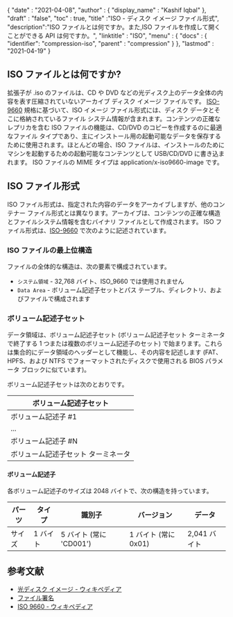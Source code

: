 {
  "date" : "2021-04-08",
  "author" : {
    "display_name" : "Kashif Iqbal"
},
  "draft" : "false",
  "toc" : true,
  "title" :"ISO - ディスク イメージ ファイル形式",
  "description":"ISO ファイルとは何ですか。また,ISO ファイルを作成して開くことができる API は何ですか。",
  "linktitle" : "ISO",
  "menu" : {
    "docs" : {
     "identifier": "compression-iso",
      "parent" : "compression"
}
},
  "lastmod" : "2021-04-19"
}

## ISO ファイルとは何ですか?

拡張子が .iso のファイルは、CD や DVD などの光ディスク上のデータ全体の内容を表す圧縮されていないアーカイブ ディスク イメージ ファイルです。 [ISO-9660](https://www.iso.org/standard/17505.html) 規格に基づいて、ISO イメージ ファイル形式には、ディスク データとそこに格納されているファイル システム情報が含まれます。コンテンツの正確なレプリカを含む ISO ファイルの機能は、CD/DVD のコピーを作成するのに最適なファイル タイプであり、主にインストール用の起動可能なデータを保存するために使用されます。ほとんどの場合、ISO ファイルは、インストールのためにマシンを起動するための起動可能なコンテンツとして USB/CD/DVD に書き込まれます。 ISO ファイルの MIME タイプは application/x-iso9660-image です。

## ISO ファイル形式

ISO ファイル形式は、指定された内容のデータをアーカイブしますが、他のコンテナー ファイル形式とは異なります。アーカイブは、コンテンツの正確な構造とファイルシステム情報を含むバイナリ ファイルとして作成されます。 ISO ファイル形式は、[ISO-9660](https://en.wikipedia.org/wiki/ISO_9660) で次のように記述されています。

### ISO ファイルの最上位構造

ファイルの全体的な構造は、次の要素で構成されています。

* `システム領域` - 32,768 バイト、ISO_9660 では使用されません
* `Data Area` - ボリューム記述子セットとパス テーブル、ディレクトリ、およびファイルで構成されます

### ボリューム記述子セット

データ領域は、ボリューム記述子セット (ボリューム記述子セット ターミネータで終了する 1 つまたは複数のボリューム記述子のセット) で始まります。これらは集合的にデータ領域のヘッダーとして機能し、その内容を記述します (FAT、HPFS、および NTFS でフォーマットされたディスクで使用される BIOS パラメータ ブロックに似ています)。

ボリューム記述子セットは次のとおりです。

|ボリューム記述子セット|
---|
|ボリューム記述子 #1|
|...|
|ボリューム記述子 #N|
|ボリューム記述子セット ターミネータ|

#### ボリューム記述子

各ボリューム記述子のサイズは 2048 バイトで、次の構造を持っています。

|パーツ |タイプ |識別子 |バージョン |データ|
---|---|---|---|---|
|サイズ |1 バイト |5 バイト (常に 'CD001') |1 バイト (常に 0x01) |2,041 バイト|

## 参考文献

* [光ディスク イメージ - ウィキペディア](https://en.wikipedia.org/wiki/Optical_disc_image)
* [ファイル署名](https://www.garykessler.net/library/file_sigs.html)
* [ISO 9660 - ウィキペディア](https://en.wikipedia.org/wiki/ISO_9660)

